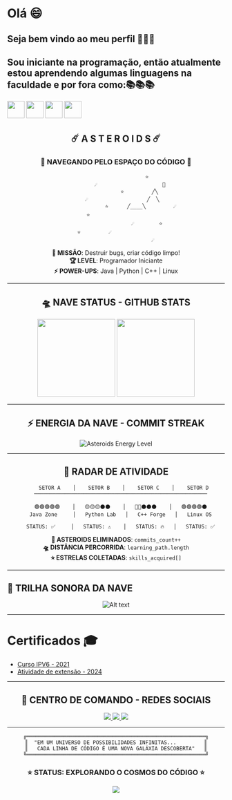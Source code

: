 # Olá 😄 
## Seja bem vindo ao meu perfil 👋👋👋
## Sou iniciante na programação, então atualmente estou aprendendo algumas linguagens na faculdade e por fora como:📚📚📚

<img loading="lazy" src="https://cdn.jsdelivr.net/gh/devicons/devicon/icons/java/java-original.svg" width="40" height="40"/> <img loading="lazy" src="https://cdn.jsdelivr.net/gh/devicons/devicon/icons/linux/linux-original.svg" width="40" height="40"/> <img loading="lazy" src="https://cdn.jsdelivr.net/gh/devicons/devicon/icons/cplusplus/cplusplus-original.svg" width="40" height="40"/> <img loading="lazy" src="https://cdn.jsdelivr.net/gh/devicons/devicon/icons/python/python-original.svg" width="40" height="40"/>

<div align="center">

## ☄️ A S T E R O I D S ☄️
### 🚀 NAVEGANDO PELO ESPAÇO DO CÓDIGO 🚀

```
                    ⭐
         ☄️                     🚀
               ⭐         ╱╲
    ☄️                   ╱  ╲
                ⭐      ╱____╲         ☄️
         ⭐                           
                    ☄️        ⭐
    ⭐         ☄️                  
                        ☄️
```

**🎯 MISSÃO**: Destruir bugs, criar código limpo!  
**🏆 LEVEL**: Programador Iniciante  
**⚡ POWER-UPS**: Java | Python | C++ | Linux

</div>

---

<div align="center">

## 🛸 NAVE STATUS - GITHUB STATS

<img height="180em" src="https://github-readme-stats.vercel.app/api?username=MyNameisNunes&show_icons=true&theme=chartreuse-dark&include_all_commits=true&count_private=true&custom_title=🚀%20SPACESHIP%20STATUS&hide_border=true&bg_color=0D1117&title_color=00ff41&text_color=00ff41&icon_color=39ff14"/>

<img height="180em" src="https://github-readme-stats.vercel.app/api/top-langs/?username=MyNameisNunes&layout=compact&langs_count=7&theme=chartreuse-dark&custom_title=🛰️%20RADAR%20SCAN&hide_border=true&bg_color=0D1117&title_color=00ff41&text_color=00ff41"/>

</div>

---

<div align="center">

## ⚡ ENERGIA DA NAVE - COMMIT STREAK

<img src="https://github-readme-streak-stats.herokuapp.com?user=MyNameisNunes&theme=hacker&locale=pt_BR&short_numbers=true&date_format=M%20j%5B%2C%20Y%5D&hide_total_contributions=true&hide_border=true&background=0D1117&stroke=00ff41&ring=39ff14&fire=00ff41&currStreakLabel=00ff41" alt="Asteroids Energy Level" />

</div>

---

<div align="center">

## 📡 RADAR DE ATIVIDADE

```
     SETOR A    │    SETOR B    │    SETOR C    │    SETOR D
   ────────────────────────────────────────────────────────
   
   🟢🟢🟢🟢🟢    │   🟡🟡🟡⚫⚫    │   🔴🔴⚫⚫⚫    │   🟢🟢🟢🟢⚫
   Java Zone     │   Python Lab   │   C++ Forge   │   Linux OS
   
   STATUS: ✅     │   STATUS: ⚠️    │   STATUS: 🔥   │   STATUS: ✅
```

**🎯 ASTEROIDS ELIMINADOS**: `commits_count++`  
**🛸 DISTÂNCIA PERCORRIDA**: `learning_path.length`  
**⭐ ESTRELAS COLETADAS**: `skills_acquired[]`

</div>

---

## 🎵 TRILHA SONORA DA NAVE
<div align="center">
  
![Alt text](https://spotify-recently-played-readme.vercel.app/api?user=jl50mkbp2ve31ggy4531srqhr)

</div>

---

# Certificados 🎓
- [Curso IPV6 - 2021](./Sage.pdf)  
- [Atividade de extensão - 2024](./CertificadoEscolar.pdf)

---

<div align="center">

## 🌌 CENTRO DE COMANDO - REDES SOCIAIS

<a href="https://www.instagram.com/souapenasothiago/" target="_blank">
  <img src="https://img.shields.io/badge/🚀%20Instagram-0D1117?style=for-the-badge&logo=instagram&logoColor=00ff41" target="_blank">
</a>
<a href="mailto:t.nuu2001@gmail.com">
  <img src="https://img.shields.io/badge/📡%20Gmail-0D1117?style=for-the-badge&logo=gmail&logoColor=00ff41" target="_blank">
</a>
<a href="https://www.linkedin.com/in/thiago-nunes-30082000/" target="_blank">
  <img src="https://img.shields.io/badge/🛸%20LinkedIn-0D1117?style=for-the-badge&logo=linkedin&logoColor=00ff41" target="_blank">
</a>

</div>

---

<div align="center">

```
╔══════════════════════════════════════════════════════════╗
║  "EM UM UNIVERSO DE POSSIBILIDADES INFINITAS...         ║
║   CADA LINHA DE CÓDIGO É UMA NOVA GALÁXIA DESCOBERTA"   ║
╚══════════════════════════════════════════════════════════╝
```

### ⭐ STATUS: EXPLORANDO O COSMOS DO CÓDIGO ⭐

<img src="https://capsule-render.vercel.app/api?type=waving&color=gradient&customColorList=12&height=60&section=footer"/>

</div>
